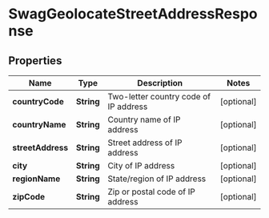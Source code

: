 
# SwagGeolocateStreetAddressResponse

## Properties
Name | Type | Description | Notes
------------ | ------------- | ------------- | -------------
**countryCode** | **String** | Two-letter country code of IP address |  [optional]
**countryName** | **String** | Country name of IP address |  [optional]
**streetAddress** | **String** | Street address of IP address |  [optional]
**city** | **String** | City of IP address |  [optional]
**regionName** | **String** | State/region of IP address |  [optional]
**zipCode** | **String** | Zip or postal code of IP address |  [optional]



